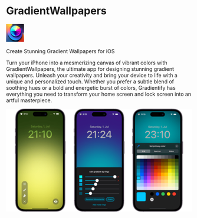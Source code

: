 # GradientWallpapers
<img src="images/gradientWallpapersIcon.png" width="48">

 Create Stunning Gradient Wallpapers for iOS

Turn your iPhone into a mesmerizing canvas of vibrant colors with GradientWallpapers, the ultimate app for designing stunning gradient wallpapers. Unleash your creativity and bring your device to life with a unique and personalized touch. Whether you prefer a subtle blend of soothing hues or a bold and energetic burst of colors, Gradientify has everything you need to transform your home screen and lock screen into an artful masterpiece.



![setup-screenshot](images/gradientsWallpapers.png)

